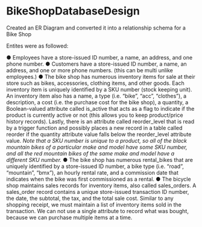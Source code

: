 # BikeShopDatabaseDesign
Created an ER Diagram and converted it into a relationship schema for a Bike Shop

Entites were as followed:

● Employees have a store-issued ID number, a name, an address, and one phone
number.
● Customers have a store-issued ID number, a name, an address, and one or more
phone numbers. (this can be multi unlike employees.)
● The bike shop has numerous inventory items for sale at their store such as bikes,
accessories, clothing items, and other goods. Each inventory item is uniquely identified
by a SKU number (stock keeping unit). An inventory item also has a name, a type (i.e.
“bike”, “acc”, “clothes”), a description, a cost (i.e. the purchase cost for the bike shop), a
quantity, a Boolean-valued attribute called is_active that acts as a flag to indicate if the
product is currently active or not (this allows you to keep product/price history records).
Lastly, there is an attribute called reorder_level that is read by a trigger function and
possibly places a new record in a table called reorder if the quantity attribute value falls
below the reorder_level attribute value. 
*Note that a SKU number is unique to a product, so all of the black mountain bikes of a
particular make and model have some SKU number, and all the red mountain bikes of
the same make and model have a different SKU number.*
● The bike shop has numerous rental_bikes that are uniquely identified by a store-issued
ID number, a bike type (i.e. “road”, “mountain”, “bmx”), an hourly rental rate, and a
commission date that indicates when the bike was first commissioned as a rental.
● The bicycle shop maintains sales records for inventory items, also called sales_orders.
A sales_order record contains a unique store-issued transaction ID number, the date, the
subtotal, the tax, and the total sale cost. Similar to any shopping receipt, we must
maintain a list of inventory items sold in the transaction. We can not use a single
attribute to record what was bought, because we can purchase multiple items at a time.
